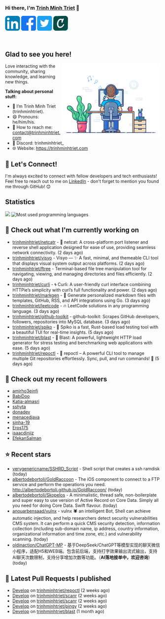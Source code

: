 ### Hi there, I'm <a href="https://trinhminhtriet.com" target="_blank" title="Trinh Minh Triet">Trinh Minh Triet</a> 👋

[![trinhminhtriet's LinkedIn Profile](images/linkedin.png)](https://linkedin.com/in/triet-trinh)
[![trinhminhtriet's Facebook Profile](images/facebook.png)](https://www.facebook.com/trinhminhtriet)
[![trinhminhtriet's X Profile](images/twitter.png)](https://x.com/trinhminhtriet)
[![trinhminhtriet's Credly Profile](images/credly.png)](https://www.credly.com/users/trinhminhtriet)

</br>

## Glad to see you here!

<img align="right" alt="Trinh Minh Triet" src="images/coding.gif" width="320px" />

Love interacting with the community, sharing knowledge, and learning new things.

**Talking about personal stuff:**

- 👨 I’m Trinh Minh Triet (trinhminhtriet).
- 😄 Pronouns: he/him/his.
- 📧 How to reach me: contact@trinhminhtriet.com
- 💬 Discord: trinhminhtriet_
- 🌐 Website: https://trinhminhtriet.com

## 🤝 Let's Connect! 

I'm always excited to connect with fellow developers and tech enthusiasts! 
Feel free to reach out to me on [LinkedIn](https://linkedin.com/in/triet-trinh) - don't forget to mention you found me through GitHub! 😊

## Statistics

<img src="https://github-profile-summary-cards.vercel.app/api/cards/profile-details?username=trinhminhtriet&theme=github_dark" />
<img src="https://github-readme-stats.vercel.app/api/top-langs/?username=trinhminhtriet&theme=default&show_icons=true&hide_border=true&layout=compact" alt="Most used programming languages" />

## 👷 Check out what I'm currently working on

- [trinhminhtriet/netcatr](https://github.com/trinhminhtriet/netcatr) - 📡 netcat: A cross-platform port listener and reverse shell application designed for ease of use, providing seamless network connectivity. (2 days ago)
- [trinhminhtriet/visyo](https://github.com/trinhminhtriet/visyo) - Visyo — ✨ A fast, minimal, and themeable CLI tool that displays visual system output across platforms. (2 days ago)
- [trinhminhtriet/ftree](https://github.com/trinhminhtriet/ftree) - Terminal-based file tree manipulation tool for navigating, viewing, and managing directories and files efficiently. (2 days ago)
- [trinhminhtriet/curli](https://github.com/trinhminhtriet/curli) - 🌀 Curli: A user-friendly curl interface combining HTTPie’s simplicity with curl’s full functionality and power. (2 days ago)
- [trinhminhtriet/markgen](https://github.com/trinhminhtriet/markgen) - 📜 Generate personalized markdown files with templates, GitHub, RSS, and API integrations using Go. (3 days ago)
- [trinhminhtriet/leetcode](https://github.com/trinhminhtriet/leetcode) - 🔥 LeetCode solutions in any programming language. (3 days ago)
- [trinhminhtriet/github-toolkit](https://github.com/trinhminhtriet/github-toolkit) - github-toolkit: Scrapes GitHub developers, followers, repositories into MySQL database. (3 days ago)
- [trinhminhtriet/spiko](https://github.com/trinhminhtriet/spiko) - 🚀 Spiko is a fast, Rust-based load testing tool with a beautiful TUI for real-time insights. (5 days ago)
- [trinhminhtriet/blast](https://github.com/trinhminhtriet/blast) - 🚀 Blast: A powerful, lightweight HTTP load generator for stress testing and benchmarking web applications with ease. (5 days ago)
- [trinhminhtriet/repoctl](https://github.com/trinhminhtriet/repoctl) - 🚀 repoctl – A powerful CLI tool to manage multiple Git repositories effortlessly. Sync, pull, and run commands! 🎯 (5 days ago)

## 👯 Check out my recent followers

- [amirho3einfi](https://github.com/amirho3einfi)
- [BabiDoo](https://github.com/BabiDoo)
- [Katia-almasri](https://github.com/Katia-almasri)
- [sshyta](https://github.com/sshyta)
- [donadev](https://github.com/donadev)
- [menacedjava](https://github.com/menacedjava)
- [sinha-19](https://github.com/sinha-19)
- [Eros175](https://github.com/Eros175)
- [isaacdiniiz](https://github.com/isaacdiniiz)
- [EfekanSalman](https://github.com/EfekanSalman)

## ⭐ Recent stars

- [verygenericname/SSHRD_Script](https://github.com/verygenericname/SSHRD_Script) - Shell script that creates a ssh ramdisk (today)
- [albertodebortoli/GoldRaccoon](https://github.com/albertodebortoli/GoldRaccoon) - The iOS component to connect to a FTP service and perform the operations you need. http://albertodebortoli.github.io/GoldRaccoon/ (today)
- [albertodebortoli/Skopelos](https://github.com/albertodebortoli/Skopelos) - A minimalistic, thread safe, non-boilerplate and super easy to use version of Active Record on Core Data. Simply all you need for doing Core Data. Swift flavour. (today)
- [anouarbensaad/vulnx](https://github.com/anouarbensaad/vulnx) - vulnx 🕷️ an intelligent Bot, Shell can achieve automatic injection, and help researchers detect security vulnerabilities CMS system. It can perform a quick CMS security detection, information collection (including sub-domain name, ip address, country information, organizational information and time zone, etc.) and vulnerability scanning. (today)
- [oldinaction/ChatGPT-MP](https://github.com/oldinaction/ChatGPT-MP) - 基于DeepSeek/ChatGPT等模型实现的聊天微信小程序，适配H5和WEB端。包含前后端，支持打字效果输出流式输出，支持AI聊天次数限制，支持分享增加次数等功能。（**AI落地接单中，欢迎咨询**） (today)

## 🔨 Latest Pull Requests I published

- [Develop](https://github.com/trinhminhtriet/repoctl/pull/17) on [trinhminhtriet/repoctl](https://github.com/trinhminhtriet/repoctl) (2 weeks ago)
- [Develop](https://github.com/trinhminhtriet/scanr/pull/22) on [trinhminhtriet/scanr](https://github.com/trinhminhtriet/scanr) (2 weeks ago)
- [Develop](https://github.com/trinhminhtriet/scanr/pull/21) on [trinhminhtriet/scanr](https://github.com/trinhminhtriet/scanr) (2 weeks ago)
- [Develop](https://github.com/trinhminhtriet/pingy/pull/8) on [trinhminhtriet/pingy](https://github.com/trinhminhtriet/pingy) (2 weeks ago)
- [Develop](https://github.com/trinhminhtriet/blast/pull/13) on [trinhminhtriet/blast](https://github.com/trinhminhtriet/blast) (1 month ago)